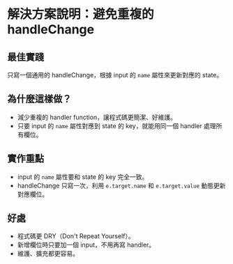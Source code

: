 # 解決方案說明：避免重複的 handleChange

## 最佳實踐

只寫一個通用的 handleChange，根據 input 的 `name` 屬性來更新對應的 state。

## 為什麼這樣做？

- 減少重複的 handler function，讓程式碼更簡潔、好維護。
- 只要 input 的 `name` 屬性對應到 state 的 key，就能用同一個 handler 處理所有欄位。

## 實作重點

- input 的 `name` 屬性要和 state 的 key 完全一致。
- handleChange 只寫一次，利用 `e.target.name` 和 `e.target.value` 動態更新對應欄位。

## 好處

- 程式碼更 DRY（Don't Repeat Yourself）。
- 新增欄位時只要加一個 input，不用再寫 handler。
- 維護、擴充都更容易。
